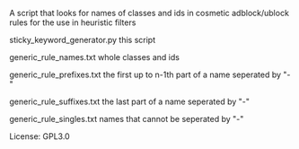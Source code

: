 A script that looks for names of classes and ids in cosmetic adblock/ublock rules for the use in heuristic filters


sticky_keyword_generator.py this script

generic_rule_names.txt whole classes and ids

generic_rule_prefixes.txt the first up to n-1th part of a name seperated by "-"

generic_rule_suffixes.txt the last part of a name seperated by "-"

generic_rule_singles.txt names that cannot be seperated by "-"


License: GPL3.0
